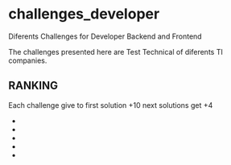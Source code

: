 # challenges_developer
Diferents Challenges for Developer Backend and Frontend

The challenges presented here are Test Technical of diferents TI companies.

## RANKING
Each challenge give to first solution +10 next solutions get +4 

- 
-
-
-
-
